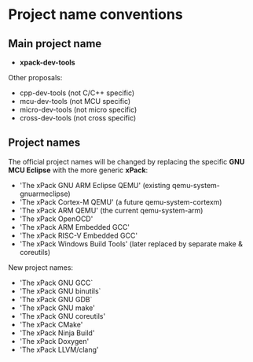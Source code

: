 # Project name conventions

## Main project name

- **xpack-dev-tools**

Other proposals:

- cpp-dev-tools (not C/C++ specific)
- mcu-dev-tools (not MCU specific)
- micro-dev-tools (not micro specific)
- cross-dev-tools (not cross specific)

## Project names

The official project names will be changed by replacing the specific
**GNU MCU Eclipse** with the more generic **xPack**:

- 'The xPack GNU ARM Eclipse QEMU' (existing qemu-system-gnuarmeclipse)
- 'The xPack Cortex-M QEMU' (a future qemu-system-cortexm)
- 'The xPack ARM QEMU' (the current qemu-system-arm)
- 'The xPack OpenOCD'
- 'The xPack ARM Embedded GCC'
- 'The xPack RISC-V Embedded GCC'
- 'The xPack Windows Build Tools' (later replaced by separate make & coreutils)

New project names:

- 'The xPack GNU GCC`
- 'The xPack GNU binutils`
- 'The xPack GNU GDB`
- 'The xPack GNU make'
- 'The xPack GNU coreutils'
- 'The xPack CMake'
- 'The xPack Ninja Build'
- 'The xPack Doxygen'
- 'The xPack LLVM/clang'
